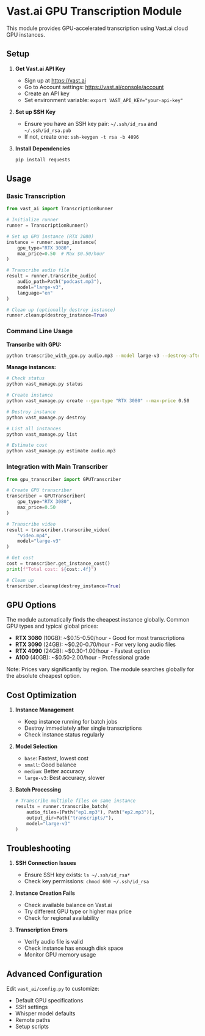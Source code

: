 # Vast.ai GPU Transcription Module

This module provides GPU-accelerated transcription using Vast.ai cloud GPU instances.

## Setup

1. **Get Vast.ai API Key**
   - Sign up at https://vast.ai
   - Go to Account settings: https://vast.ai/console/account
   - Create an API key
   - Set environment variable: `export VAST_API_KEY="your-api-key"`

2. **Set up SSH Key**
   - Ensure you have an SSH key pair: `~/.ssh/id_rsa` and `~/.ssh/id_rsa.pub`
   - If not, create one: `ssh-keygen -t rsa -b 4096`

3. **Install Dependencies**
   ```bash
   pip install requests
   ```

## Usage

### Basic Transcription

```python
from vast_ai import TranscriptionRunner

# Initialize runner
runner = TranscriptionRunner()

# Set up GPU instance (RTX 3080)
instance = runner.setup_instance(
    gpu_type="RTX 3080",
    max_price=0.50  # Max $0.50/hour
)

# Transcribe audio file
result = runner.transcribe_audio(
    audio_path=Path("podcast.mp3"),
    model="large-v3",
    language="en"
)

# Clean up (optionally destroy instance)
runner.cleanup(destroy_instance=True)
```

### Command Line Usage

**Transcribe with GPU:**
```bash
python transcribe_with_gpu.py audio.mp3 --model large-v3 --destroy-after
```

**Manage instances:**
```bash
# Check status
python vast_manage.py status

# Create instance
python vast_manage.py create --gpu-type "RTX 3080" --max-price 0.50

# Destroy instance
python vast_manage.py destroy

# List all instances
python vast_manage.py list

# Estimate cost
python vast_manage.py estimate audio.mp3
```

### Integration with Main Transcriber

```python
from gpu_transcriber import GPUTranscriber

# Create GPU transcriber
transcriber = GPUTranscriber(
    gpu_type="RTX 3080",
    max_price=0.50
)

# Transcribe video
result = transcriber.transcribe_video(
    "video.mp4",
    model="large-v3"
)

# Get cost
cost = transcriber.get_instance_cost()
print(f"Total cost: ${cost:.4f}")

# Clean up
transcriber.cleanup(destroy_instance=True)
```

## GPU Options

The module automatically finds the cheapest instance globally. Common GPU types and typical global prices:
- **RTX 3080** (10GB): ~$0.15-0.50/hour - Good for most transcriptions
- **RTX 3090** (24GB): ~$0.20-0.70/hour - For very long audio files  
- **RTX 4090** (24GB): ~$0.30-1.00/hour - Fastest option
- **A100** (40GB): ~$0.50-2.00/hour - Professional grade

Note: Prices vary significantly by region. The module searches globally for the absolute cheapest option.

## Cost Optimization

1. **Instance Management**
   - Keep instance running for batch jobs
   - Destroy immediately after single transcriptions
   - Check instance status regularly

2. **Model Selection**
   - `base`: Fastest, lowest cost
   - `small`: Good balance
   - `medium`: Better accuracy
   - `large-v3`: Best accuracy, slower

3. **Batch Processing**
   ```python
   # Transcribe multiple files on same instance
   results = runner.transcribe_batch(
       audio_files=[Path("ep1.mp3"), Path("ep2.mp3")],
       output_dir=Path("transcripts/"),
       model="large-v3"
   )
   ```

## Troubleshooting

1. **SSH Connection Issues**
   - Ensure SSH key exists: `ls ~/.ssh/id_rsa*`
   - Check key permissions: `chmod 600 ~/.ssh/id_rsa`

2. **Instance Creation Fails**
   - Check available balance on Vast.ai
   - Try different GPU type or higher max price
   - Check for regional availability

3. **Transcription Errors**
   - Verify audio file is valid
   - Check instance has enough disk space
   - Monitor GPU memory usage

## Advanced Configuration

Edit `vast_ai/config.py` to customize:
- Default GPU specifications
- SSH settings
- Whisper model defaults
- Remote paths
- Setup scripts